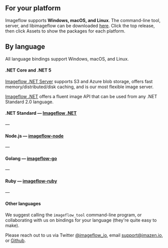 ## For your platform

Imageflow supports **Windows, macOS, and Linux**. The command-line tool, server, and libimageflow can be downloaded [here](https://github.com/imazen/imageflow/releases). Click the top release, then click Assets to show the packages for each platform.

## By language
All language bindings support Windows, macOS, and Linux.

#### .NET Core and .NET 5
[Imageflow .NET Server](https://github.com/imazen/imageflow-dotnet-server) supports S3 and Azure blob storage, offers fast memory/distributed/disk caching, and is our most flexible image server.

[Imageflow .NET](https://github.com/imazen/imageflow-dotnet) offers a fluent image API that can be used from any .NET Standard 2.0 language. 

#### .NET Standard &mdash; [Imageflow .NET](https://github.com/imazen/imageflow-dotnet)
&mdash;
#### Node.js &mdash; [imageflow-node](https://github.com/imazen/imageflow-node)
&mdash;
#### Golang &mdash; [imageflow-go](https://github.com/imazen/imageflow-go)
&mdash;
#### Ruby &mdash; [imageflow-ruby](https://github.com/imazen/imageflow-ruby)
&mdash;
#### Other languages
We suggest calling the `imageflow_tool` command-line program, or collaborating with us on bindings for your language (they're quite easy to make).  

Please reach out to us via Twitter [@imageflow_io](https://twitter.com/imageflow_io), email [support@imazen.io](mailto:support@imazen.io), or [Github](https://github.com/imazen/imageflow).
